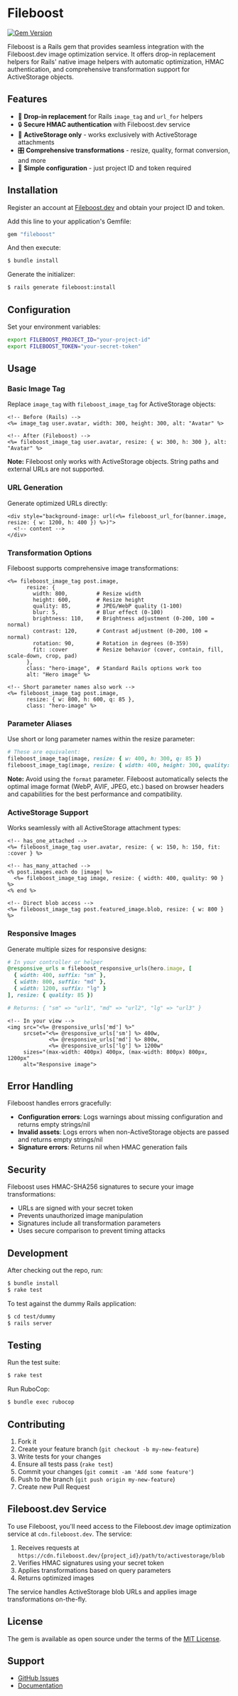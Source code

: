 # Fileboost

[![Gem Version](https://badge.fury.io/rb/fileboost.svg)](https://badge.fury.io/rb/fileboost)

Fileboost is a Rails gem that provides seamless integration with the Fileboost.dev image optimization service. It offers drop-in replacement helpers for Rails' native image helpers with automatic optimization, HMAC authentication, and comprehensive transformation support for ActiveStorage objects.

## Features

- 🚀 **Drop-in replacement** for Rails `image_tag` and `url_for` helpers
- 🔒 **Secure HMAC authentication** with Fileboost.dev service
- 📱 **ActiveStorage only** - works exclusively with ActiveStorage attachments
- 🎛️ **Comprehensive transformations** - resize, quality, format conversion, and more
- 🔧 **Simple configuration** - just project ID and token required

## Installation

Register an account at [Fileboost.dev](https://fileboost.dev) and obtain your project ID and token.

Add this line to your application's Gemfile:

```ruby
gem "fileboost"
```

And then execute:

```bash
$ bundle install
```

Generate the initializer:

```bash
$ rails generate fileboost:install
```

## Configuration

Set your environment variables:

```bash
export FILEBOOST_PROJECT_ID="your-project-id"
export FILEBOOST_TOKEN="your-secret-token"
```

## Usage

### Basic Image Tag

Replace `image_tag` with `fileboost_image_tag` for ActiveStorage objects:

```erb
<!-- Before (Rails) -->
<%= image_tag user.avatar, width: 300, height: 300, alt: "Avatar" %>

<!-- After (Fileboost) -->
<%= fileboost_image_tag user.avatar, resize: { w: 300, h: 300 }, alt: "Avatar" %>
```

**Note:** Fileboost only works with ActiveStorage objects. String paths and external URLs are not supported.

### URL Generation

Generate optimized URLs directly:

```erb
<div style="background-image: url(<%= fileboost_url_for(banner.image, resize: { w: 1200, h: 400 }) %>)">
  <!-- content -->
</div>
```

### Transformation Options

Fileboost supports comprehensive image transformations:

```erb
<%= fileboost_image_tag post.image,
      resize: {
        width: 800,         # Resize width
        height: 600,        # Resize height
        quality: 85,        # JPEG/WebP quality (1-100)
        blur: 5,            # Blur effect (0-100)
        brightness: 110,    # Brightness adjustment (0-200, 100 = normal)
        contrast: 120,      # Contrast adjustment (0-200, 100 = normal)
        rotation: 90,       # Rotation in degrees (0-359)
        fit: :cover         # Resize behavior (cover, contain, fill, scale-down, crop, pad)
      },
      class: "hero-image",  # Standard Rails options work too
      alt: "Hero image" %>

<!-- Short parameter names also work -->
<%= fileboost_image_tag post.image,
      resize: { w: 800, h: 600, q: 85 },
      class: "hero-image" %>
```

### Parameter Aliases

Use short or long parameter names within the resize parameter:

```ruby
# These are equivalent:
fileboost_image_tag(image, resize: { w: 400, h: 300, q: 85 })
fileboost_image_tag(image, resize: { width: 400, height: 300, quality: 85 })
```

**Note:** Avoid using the `format` parameter. Fileboost automatically selects the optimal image format (WebP, AVIF, JPEG, etc.) based on browser headers and capabilities for the best performance and compatibility.

### ActiveStorage Support

Works seamlessly with all ActiveStorage attachment types:

```erb
<!-- has_one_attached -->
<%= fileboost_image_tag user.avatar, resize: { w: 150, h: 150, fit: :cover } %>

<!-- has_many_attached -->
<% post.images.each do |image| %>
  <%= fileboost_image_tag image, resize: { width: 400, quality: 90 } %>
<% end %>

<!-- Direct blob access -->
<%= fileboost_image_tag post.featured_image.blob, resize: { w: 800 } %>
```

### Responsive Images

Generate multiple sizes for responsive designs:

```ruby
# In your controller or helper
@responsive_urls = fileboost_responsive_urls(hero.image, [
  { width: 400, suffix: "sm" },
  { width: 800, suffix: "md" },
  { width: 1200, suffix: "lg" }
], resize: { quality: 85 })

# Returns: { "sm" => "url1", "md" => "url2", "lg" => "url3" }
```

```erb
<!-- In your view -->
<img src="<%= @responsive_urls['md'] %>"
     srcset="<%= @responsive_urls['sm'] %> 400w,
             <%= @responsive_urls['md'] %> 800w,
             <%= @responsive_urls['lg'] %> 1200w"
     sizes="(max-width: 400px) 400px, (max-width: 800px) 800px, 1200px"
     alt="Responsive image">
```

## Error Handling

Fileboost handles errors gracefully:

- **Configuration errors**: Logs warnings about missing configuration and returns empty strings/nil
- **Invalid assets**: Logs errors when non-ActiveStorage objects are passed and returns empty strings/nil
- **Signature errors**: Returns nil when HMAC generation fails

## Security

Fileboost uses HMAC-SHA256 signatures to secure your image transformations:

- URLs are signed with your secret token
- Prevents unauthorized image manipulation
- Signatures include all transformation parameters
- Uses secure comparison to prevent timing attacks

## Development

After checking out the repo, run:

```bash
$ bundle install
$ rake test
```

To test against the dummy Rails application:

```bash
$ cd test/dummy
$ rails server
```

## Testing

Run the test suite:

```bash
$ rake test
```

Run RuboCop:

```bash
$ bundle exec rubocop
```

## Contributing

1. Fork it
2. Create your feature branch (`git checkout -b my-new-feature`)
3. Write tests for your changes
4. Ensure all tests pass (`rake test`)
5. Commit your changes (`git commit -am 'Add some feature'`)
6. Push to the branch (`git push origin my-new-feature`)
7. Create new Pull Request

## Fileboost.dev Service

To use Fileboost, you'll need access to the Fileboost.dev image optimization service at `cdn.fileboost.dev`. The service:

1. Receives requests at `https://cdn.fileboost.dev/{project_id}/path/to/activestorage/blob`
2. Verifies HMAC signatures using your secret token
3. Applies transformations based on query parameters
4. Returns optimized images

The service handles ActiveStorage blob URLs and applies image transformations on-the-fly.

## License

The gem is available as open source under the terms of the [MIT License](https://opensource.org/licenses/MIT).

## Support

- [GitHub Issues](https://github.com/bilalbudhani/fileboost/issues)
- [Documentation](https://github.com/bilalbudhani/fileboost/wiki)
